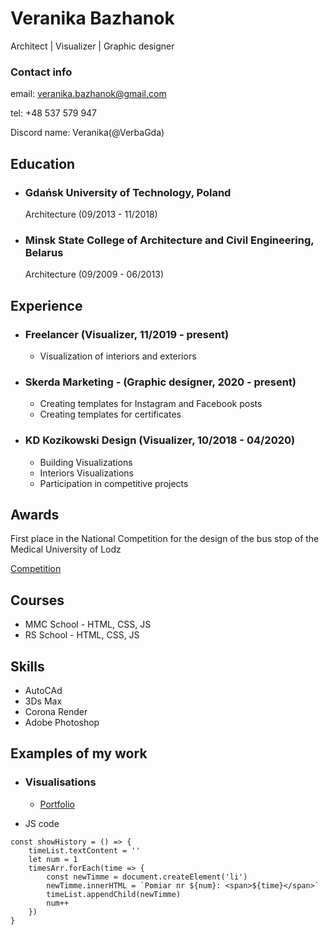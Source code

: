 # Veranika Bazhanok
Architect | Visualizer | Graphic designer

### Contact info
email: veranika.bazhanok@gmail.com

tel: +48 537 579 947

Discord name: Veranika(@VerbaGda)

## Education

* ### Gdańsk University of Technology, Poland
  Architecture (09/2013 - 11/2018)
  
* ### Minsk State College of Architecture and Civil Engineering, Belarus
  Architecture (09/2009 - 06/2013)

## Experience
  * ### Freelancer (Visualizer, 11/2019 - present)
    * Visualization of interiors and exteriors
      
  * ### Skerda Marketing - (Graphic designer, 2020 - present)
    * Creating templates for Instagram and Facebook posts
    * Creating templates for certificates
      
  * ### KD Kozikowski Design (Visualizer, 10/2018 - 04/2020)
    * Building Visualizations
    * Interiors Visualizations
    * Participation in competitive projects

## Awards 
  First place in the National Competition for the design of the bus stop of the Medical University of Lodz
  
  [Competition](https://umed.pl/wyniki-konkursu-na-projekt-wiaty-przystankowej/)

## Courses
  * MMC School - HTML, CSS, JS
  * RS School - HTML, CSS, JS

## Skills
  * AutoCAd
  * 3Ds Max
  * Corona Render
  * Adobe Photoshop

## Examples of my work
   * ### Visualisations
     * [Portfolio](https://www.portfoliobox.net/admin/#/projects)
     
   * JS code
```
const showHistory = () => {
	timeList.textContent = ''
	let num = 1
	timesArr.forEach(time => {
		const newTimme = document.createElement('li')
		newTimme.innerHTML = `Pomiar nr ${num}: <span>${time}</span>`
		timeList.appendChild(newTimme)
		num++
	})
}
```

